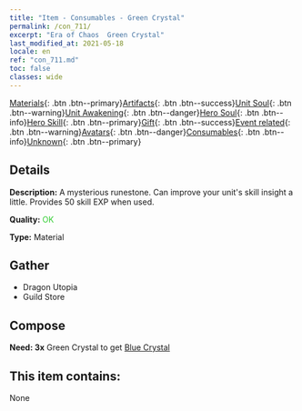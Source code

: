 ```yaml
---
title: "Item - Consumables - Green Crystal"
permalink: /con_711/
excerpt: "Era of Chaos  Green Crystal"
last_modified_at: 2021-05-18
locale: en
ref: "con_711.md"
toc: false
classes: wide
---
```

 [Materials](/Items/){: .btn .btn--primary}[Artifacts](/Items/Artifacts/){: .btn .btn--success}[Unit Soul](/Items/UnitSoul/){: .btn .btn--warning}[Unit Awakening](/Items/UnitAwakening/){: .btn .btn--danger}[Hero Soul](/Items/HeroSoul/){: .btn .btn--info}[Hero Skill](/Items/HeroSkill/){: .btn .btn--primary}[Gift](/Items/Gift/){: .btn .btn--success}[Event related](/Items/Events/){: .btn .btn--warning}[Avatars](/Items/Avatars/){: .btn .btn--danger}[Consumables](/Items/Consumables/){: .btn .btn--info}[Unknown](/Items/Unknown/){: .btn .btn--primary}

## Details
 **Description:** A mysterious runestone. Can improve your unit's skill insight a little. Provides 50 skill EXP when used.

 **Quality:** <span style="color: #32CD32">OK</span>

 **Type:** Material

## Gather

*    Dragon Utopia 
*    Guild Store 

## Compose

 **Need: 3x** Green Crystal to get [Blue Crystal](/Items/con_716/)

## This item contains:

  None

